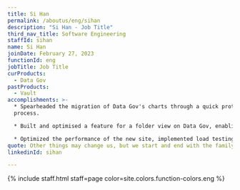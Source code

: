```yaml
---
title: Si Han
permalink: /aboutus/eng/sihan
description: "Si Han - Job Title"
third_nav_title: Software Engineering
staffId: sihan
name: Si Han
joinDate: February 27, 2023
functionId: eng
jobTitle: Job Title
curProducts:
  - Data Gov
pastProducts:
  - Vault
accomplishments: >-
  * Spearheaded the migration of Data Gov's charts through a quick prototyping
  process.

  * Built and optimised a feature for a folder view on Data Gov, enabling users to toggle between different resources. 

  * Optimized the performance of the new site, implemented load testing, optimized page load and reduced render time to less than 20% of the original load time for large datasets.
quote: Other things may change us, but we start and end with the family.
linkedinId: sihan

---
```


{% include staff.html staff=page color=site.colors.function-colors.eng %}
